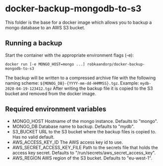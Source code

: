 # docker-backup-mongodb-to-s3
This folder is the base for a docker image which allows you to backup a mongo database to an AWS S3 bucket.

## Running a backup
Start the container with the appropriate environment flags (-e):

`docker run [-e MONGO_HOST=mongo ...] robkaandorp/docker-backup-mongodb-to-s3`

The backup will be written to a compressed archive file with the following naming scheme: `${MONOG_DB}-{YYYY-mm-dd-HHMMSS}.tgz`. Example: `mydb-2020-04-19-123412.tgz`
After writing the backup file it is copied to the S3 bucket and removed from the docker image.

## Required environment variables
- MONGO_HOST
  Hostname of the mongo instance. Defaults to "mongo".
- MONGO_DB
  Database name to backup. Defaults to "mydb".
- S3_BUCKET
  URL to the S3 bucket where the backup files is copied to. Has no valid default.
- AWS_ACCESS_KEY_ID
  The AWS access key id to use.
- AWS_SECRET_ACCESS_KEY_FILE
  Path to the secrets file that holds the access key secret. Defaults to "/run/secrets/aws_secret_access_key".
- AWS_REGION
  AWS region of the S3 bucket. Defaults to "eu-west-1".
